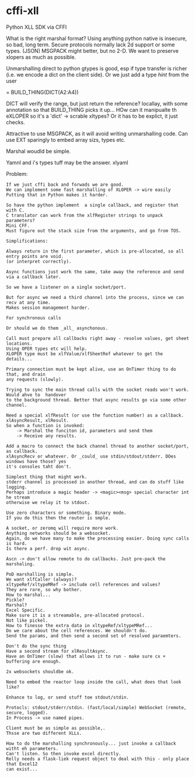 # cffi-xll
Python XLL SDK via CFFI

What is the right marshal format? 
Using anything python native is insecure, so bad, long term.
Secure protocols normally lack 2d support or some types. (JSON)
MSGPACK might better, but no 2-D. We want to preserve xlopers as much as possible.

Unmarshalling direct to python gtypes is good, esp if type transfer is richer (i.e. we encode
a dict on the client side).
Or we just add a type _hint_ from the user

= BUILD_THING(DICT(A2:A4))

DICT will verify the range, but just return the reference? locallay, with some
annotation so that BUILD_THING picks it up...
HOw can it manipualte th eXLOPER so it's a 'dict' -> scrable xltypes? 
Or it has to be explict, it just checks.

Attractive to use MSGPACK, as it will avoid writing unmarshalling code. 
Can use EXT sparingly to embed array sizs, types etc.

Marshal woudld be simple.  

Yamnl and i's types tuff may be the answer. 
xlyaml



 


 



Problem:

    If we just cffi back and forwads we are good.
    We can implement some fast marshalling of XLOPER -> wire easily
    Putting that in Python makes it harder.
    
    So have the python implement  a single callback, and register that with C.
    C translator can work from the xlfRegister strings to unpack parameters? 
    Mini CFF. 
    Must figure out the stack size from the arguments, and go from TOS.
    
    Simplifications:
    
    Always return in the first parameter, which is pre-allocated, so all entry points are void.
    (or interpret correctly).
    
    Async functions just work the same, take away the reference and send via a callback later.
    
    So we have a listener on a single socket/port. 
    
    But for async we need a third channel into the process, since we can recv at any time.
    Makes session management harder.
    
    For synchronous calls
    
    Or should we do them _all_ asynchonous.
    
    Call must prepare all callbacks right away - resolve values, get sheet locations.
    Using OPER types etc will help.
    XLOPER type must be xlfValue/xlfSheetRef whatever to get the details...
    
    Primary connection must be kept alive, use an OnTimer thing to do that, and drain
    any requests (slowly).
    
    Trying to sync the main thread calls with the socket reads won't work. Would ahve to  handover
    to the background thread. Better that async results go via some other channel.
    
    Need a special xlfResult (or use the function number) as a callback. xlAsyncResult, xlResult.
    So when a function is invoked:
        -> Marshal the funciton id, parameters and send them
        -> Receive any results.
        
    Add a macro to connect the back channel thread to another socket/port, as callback.
    xlAsyncRecv or whatever. Or _could_ use stdin/stdout/stderr. DOes windows have those? yes
    it's consoles taht don't. 
    
    Simplest thing that might work.
    stderr channel is processed in another thread, and can do stuff like logging.
    Perhaps introduce a magic header -> <magic><msg> special character int he stream
    otherwise we relay it to stdout.
 
    Use zero characters or something. Binary mode.
    If you do this then the router is smple.
    
    A socket, or zeromq will require more work.
    Anything networks should be a websocket.
    Again, do we have many to make the processing easier. Doing sync calls is hard.
    Is there a perf. drop wit async. 
    
    Ascn -> don't allow remote to do callbacks. Just pre-pack the marshaling.
    
    PoD marshalling is simple.
    We want xlfCaller (always)?
    xltypeRef/xltypeMRef -> include cell references and values? 
    They are rare, so why bother.
    How to marshal...
    Pickle? 
    Marshal?
    Excel Specific. 
    Make sure it is a streamable, pre-allocated protocol. 
    Not like pickel.
    How to finesse the extra data in xltypeRef/xltypeMRef...
    Do we care about the cell references. We shouldn't do.
    Send the params, and then send a second set of resolved paraemters. 
    
    Don't do the sync thing
    Have a second stream for xlResultAsync.
    Have an OnTimer (slow) that allows it to run - make sure cx + buffering are enough.
    
    2x websockets shouldbe ok.
    
    Need to embed the reactor loop inside the call, what does that look like?
    
    Enhance to log, or send stuff toe stdout/stdin.
    
    Protocls: stdout/stderr/stdin. (fast/local/simple) WebSocket (remote, secure, logged).
    In Process -> use named pipes. 
    
    Client must be as simple as possible,.
    Thsse are two different XLLs.
    
    How to do the marshalling synchronously... just invoke a callback witht eh parameters. 
    Can't listen. So then invoke excel directly.
    Relly needs a flask-liek request object to deal with this - only place that Excel12
    can exist...
    
    
    
    
    
    
    
    
    
    
    
     
    
    
    
    
    
    
    
    
    
    
    
    
    
    
    
    
    